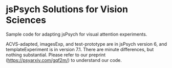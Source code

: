 # jsPsych Solutions for Vision Sciences
Sample code for adapting jsPsych for visual attention experiments.

ACVS-adapted, imagesExp, and test-prototype are in jsPsych version 6, and templateExperiment is in version 7.1. There are minute differences, but nothing substantial. Please refer to our preprint (https://psyarxiv.com/gqf2m/) to understand our code.

